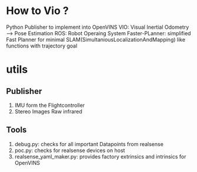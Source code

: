 # How to Vio ?
Python Publisher to implement into OpenVINS 
VIO: Visual Inertial Odometry --> Pose Estimation
ROS: Robot Operaing System
Faster-PLanner: simplified Fast Planner for minimal SLAM(SimultaniousLocalizationAndMapping) like functions with trajectory goal

# utils

## Publisher 
1. IMU form the Flightcontroller
2. Stereo Images Raw infrared 

## Tools
1. debug.py: checks for all important Datapoints from realsense 
2. poc.py: checks for realsense devices on host
3. realsense_yaml_maker.py: provides factory extrinsics and intrinsics for OpenVINS
